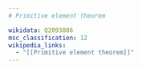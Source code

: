 ```yaml
---
# Primitive element theorem

wikidata: Q2093886
msc_classification: 12
wikipedia_links:
  - "[[Primitive element theorem]]"
---
```

